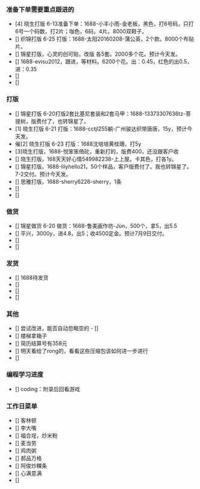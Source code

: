 

### 准备下单需要重点跟进的
- [4] 晓生打版 6-13准备下单：1688-小丰小雨-金老板，黑色，打6号码，只打6号一个码数，打2片；咖色，6码，4片。8000双鞋子。
- [] 织锦打版 6-25 打版：1688-太阳20160208-蒲公英，2个款。8000个布贴片。
- [] 锦星打版，心灵的创可贴，改版 各5套。2000多个花。预计今天发。
- [] 1688-evisu2012，跟进，等材料。6200个花。出：0.45，红色的出0.5，进：0.35
- [] 
- []




### 打版
- [] 锦星打版 6-20打版2套比基尼套装和2套马甲：1688-13373307636tz-菩提树，版费付了，也转锦星了。
- [1] 晓生打版 6-21 打版：1688-cctjl255躺-广州骏达织带唐唐，15y，预计今天发。
- 催[2] 晓生打版 6-23 打版：1688沈培培黄桂珊，打5y
- [3]晓生打版，1688-悦笨笨倚砣，重新打的，版费400，还没跟客户收
- [] 晓生打版，168天天好心情549982238-上上屋。卡其色，打各1y。
- [] 锦星打版，1688-lilyhello21，50个样品，客户版费付了。我也转锦星了。7-2交付。预计今天发。
- [] 思雅打版，1688-sherry6226-sherry，1条
- []
- [] 


### 做货
- [] 锦星做货 6-20 做货：1688-鲁美画作坊-Jùn，500个，拿5，出5.5
- [] 平兴，3000y，进4.8，出5；收4500定金。预计7月9日交付。
- []
- [] 


### 发货
- [] 1688待发货
- [] 
- [] 
- [] 



### 其他
- [] 尝试改进，能否自动忽略空的 - []
- [] 楼梯拿箱子
- [] 简历结算号有358元
- [] 明天看给了rong的，看看这些压缩包该如何进一步进行
- [] 


### 编程学习进度
- [] coding：附录后回看游戏




### 工作日菜单
- [] 客林顿
- [] 李大嘴
- [] 福合埕，炒米粉
- [] 麦当劳
- [] 鸡肉粥
- [] 郝品万格
- [] 阿俊炒粿条
- [] 心满意满
- [] 
